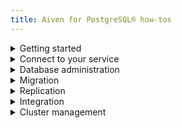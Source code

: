 ```yaml
---
title: Aiven for PostgreSQL® how-tos
---
```

<!-- vale off -->
<details><summary>
Getting started
</summary>

-   [Create a managed Aiven for PostgreSQL® service](/docs/platform/howto/create_new_service)
-   [Connect to Aiven for PostgreSQL®](/docs/products/postgresql/howto/list-code-samples)
-   [Load sample data into Aiven for PostgreSQL®](/docs/products/postgresql/howto/pagila)

</details>

<details><summary>
Connect to your service
</summary>

-   [Connect with Go](/docs/products/postgresql/howto/connect-go)
-   [Connect with Java](/docs/products/postgresql/howto/connect-java)
-   [Connect with NodeJS](/docs/products/postgresql/howto/connect-node)
-   [Connect with PHP](/docs/products/postgresql/howto/connect-php)
-   [Connect with Python](/docs/products/postgresql/howto/connect-python)
-   [Connect with psql](/docs/products/postgresql/howto/connect-psql)
-   [Connect with pgAdmin](/docs/products/postgresql/howto/connect-pgadmin)
-   [Connect with Rivery](/docs/products/postgresql/howto/connect-rivery)
-   [Connect with Skyvia](/docs/products/postgresql/howto/connect-skyvia)
-   [Connect with Zapier](/docs/products/postgresql/howto/connect-zapier)

</details>

<details><summary>
Database administration
</summary>

-   [Create additional PostgreSQL® databases](/docs/products/postgresql/howto/create-database)
-   [Perform a PostgreSQL® major version upgrade](/docs/products/postgresql/howto/upgrade)
-   [Install or update an extension](/docs/products/postgresql/howto/manage-extensions)
-   [Create manual PostgreSQL® backups](/docs/products/postgresql/howto/create-manual-backups)
-   [Restore PostgreSQL® from a backup](/docs/products/postgresql/howto/restore-backup)
-   [Claim public schema ownership](/docs/products/postgresql/howto/claim-public-schema-ownership)
-   [Manage connection pooling](/docs/products/postgresql/howto/manage-pool)
-   [Access PgBouncer statistics](/docs/products/postgresql/howto/pgbouncer-stats)
-   [Use the PostgreSQL® dblink extension](/docs/products/postgresql/howto/use-dblink-extension)
-   [Use the PostgreSQL® pg_repack extension](/docs/products/postgresql/howto/use-pg-repack-extension)
-   [Enable JIT in PostgreSQL®](/docs/products/postgresql/howto/enable-jit)
-   [Identify PostgreSQL® slow queries](/docs/products/postgresql/howto/identify-pg-slow-queries)
-   [Detect and terminate long-running queries](/docs/products/postgresql/howto/pg-long-running-queries)
-   [Optimize PostgreSQL® slow queries](/docs/products/postgresql/howto/optimize-pg-slow-queries)
-   [Check and avoid transaction ID wraparound](/docs/products/postgresql/howto/check-avoid-transaction-id-wraparound)
-   [Prevent PostgreSQL® full disk issues](/docs/products/postgresql/howto/prevent-full-disk)
-   [Enable and use pgvector on Aiven for PostgreSQL®](/docs/products/postgresql/howto/use-pgvector)
-   [Check size of a database, a table or an index](/docs/products/postgresql/howto/pg-object-size)
-   [Restrict access to databases or tables in Aiven for PostgreSQL®".](/docs/products/postgresql/howto/readonly-user)

</details>

<details><summary>
Migration
</summary>

-   [Migrate to a different cloud provider or region](/docs/products/postgresql/howto/migrate-cloud-region)
-   [Migrate to Aiven for PostgreSQL® with aiven-db-migrate](/docs/products/postgresql/howto/migrate-aiven-db-migrate)
-   [Migrate to Aiven for PostgreSQL® with pg_dump and pg_restore](/docs/products/postgresql/howto/migrate-pg-dump-restore)
-   [Migrating to Aiven for PostgreSQL® using Bucardo](/docs/products/postgresql/howto/migrate-using-bucardo)
-   [Migrate between PostgreSQL® instances using aiven-db-migrate in Python](/docs/products/postgresql/howto/run-aiven-db-migrate-python)
-   [Migrate PostgreSQL® databases to Aiven using the console](/docs/products/postgresql/howto/migrate-db-to-aiven-via-console)

</details>

<details><summary>
Replication
</summary>

-   [Create and use read-only replicas](/docs/products/postgresql/howto/create-read-replica)
-   [Set up logical replication to Aiven for PostgreSQL®](/docs/products/postgresql/howto/setup-logical-replication)
-   [Enable logical replication on Amazon Aurora PostgreSQL®](/docs/products/postgresql/howto/logical-replication-aws-aurora)
-   [Enable logical replication on Amazon RDS PostgreSQL®](/docs/products/postgresql/howto/logical-replication-aws-rds)
-   [Enable logical replication on Google Cloud SQL](/docs/products/postgresql/howto/logical-replication-gcp-cloudsql)

</details>

<details><summary>
Integration
</summary>

-   [Monitor PostgreSQL metrics with Datadog](/docs/products/postgresql/howto/monitor-database-with-datadog)
-   [Monitor PostgreSQL metrics with Grafana®](/docs/products/postgresql/howto/report-metrics-grafana)
-   [Monitor PostgreSQL metrics with pgwatch2](/docs/products/postgresql/howto/monitor-with-pgwatch2)
-   [Visualize data with Grafana®](/docs/products/postgresql/howto/visualize-grafana)
-   [Report and analyze with Google Looker Studio](/docs/products/postgresql/howto/analyze-with-google-data-studio)
-   [Integrate two PostgreSQL services](/docs/products/postgresql/howto/datasource-integration)

</details>

<details><summary>
Cluster management
</summary>

-   [Monitor a managed Aiven for PostgreSQL® service](/docs/platform/howto/monitoring-services)
-   [Resize a managed Aiven for PostgreSQL® service](/docs/platform/howto/scale-services)
-   [Schedule automatic maintenance updates](/docs/platform/howto/prepare-for-high-load)
-   [Upgrade a managed Aiven for PostgreSQL® service](/docs/platform/howto/scale-services)
-   [Tag a managed Aiven for PostgreSQL® service](/docs/platform/howto/tag-resources)
-   [Power-off and delete a managed Aiven for PostgreSQL® service](/docs/platform/concepts/service-power-cycle)
-   [Migrate a managed Aiven for PostgreSQL® service](/docs/platform/howto/migrate-services-cloud-region)
-   [Fork a managed Aiven for PostgreSQL® service](/docs/platform/howto/console-fork-service)

</details>
